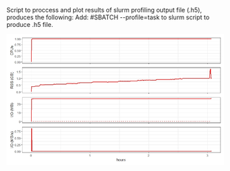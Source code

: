 Script to proccess and plot results of slurm profiling output file (.h5), produces the following:
Add: #SBATCH --profile=task to slurm script to produce .h5 file.

![](/plot.jpeg)

